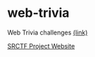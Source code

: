 # web-trivia
Web Trivia challenges [(link)](http://tunablectf.com/web-trivia)

[SRCTF Project Website](http://tunablectf.com)
